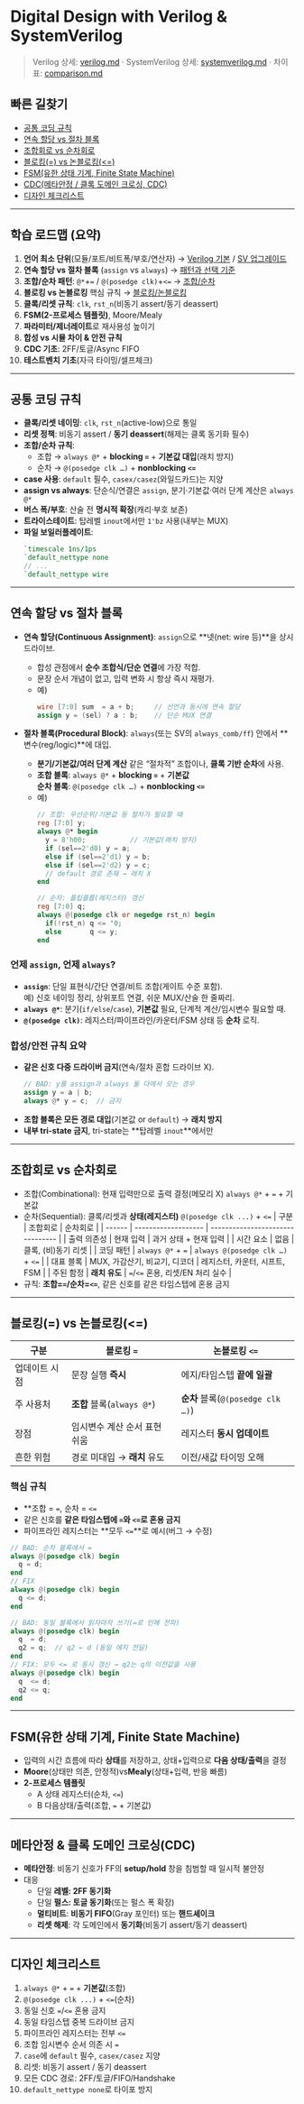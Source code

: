 # Digital Design with Verilog & SystemVerilog

> Verilog 상세: [verilog.md](verilog.md) · SystemVerilog 상세: [systemverilog.md](systemverilog.md) · 차이표: [comparison.md](comparison.md)

## 빠른 길찾기
- [공통 코딩 규칙](#공통-코딩-규칙)
- [연속 할당 vs 절차 블록](#연속-할당-vs-절차-블록)
- [조합회로 vs 순차회로](#조합회로-vs-순차회로)
- [블로킹(=) vs 논블로킹(<=)](#블로킹-vs-논블로킹)
- [FSM(유한 상태 기계, Finite State Machine)](#fsm유한-상태-기계-finite-state-machine)
- [CDC(메타안정 / 클록 도메인 크로싱, CDC)](#메타안정--클록-도메인-크로싱cdc)
- [디자인 체크리스트](#디자인-체크리스트)

---

## 학습 로드맵 (요약)
1. **언어 최소 단위**(모듈/포트/비트폭/부호/연산자) → [Verilog 기본](verilog.md#기본-문법) / [SV 업그레이드](systemverilog.md#핵심-추가-문법)  
2. **연속 할당 vs 절차 블록** (`assign` vs `always`) → [패턴과 선택 기준](#연속-할당-vs-절차-블록)  
3. **조합/순차 패턴**: `@*`+`=` / `@(posedge clk)`+`<=` → [조합/순차](#조합회로-vs-순차회로)  
4. **블로킹 vs 논블로킹** 핵심 규칙 → [블로킹/논블로킹](#블로킹-vs-논블로킹)  
5. **클록/리셋 규칙**: `clk`, `rst_n`(비동기 assert/동기 deassert)  
6. **FSM(2-프로세스 템플릿)**, Moore/Mealy  
7. **파라미터/제너레이트**로 재사용성 높이기  
8. **합성 vs 시뮬 차이 & 안전 규칙**  
9. **CDC 기초**: 2FF/토글/Async FIFO  
10. **테스트벤치 기초**(자극 타이밍/셀프체크)

---

## 공통 코딩 규칙
- **클록/리셋 네이밍**: `clk`, `rst_n`(active-low)으로 통일  
- **리셋 정책**: 비동기 assert / **동기 deassert**(해제는 클록 동기화 필수)  
- **조합/순차 규칙**:  
  - 조합 → `always @*` + **blocking `=`** + **기본값 대입**(래치 방지)  
  - 순차 → `@(posedge clk …)` + **nonblocking `<=`**  
- **case 사용**: `default` 필수, `casex/casez`(와일드카드)는 지양  
- **assign vs always**: 단순식/연결은 `assign`, 분기·기본값·여러 단계 계산은 `always @*`  
- **버스 폭/부호**: 산술 전 **명시적 확장**(캐리·부호 보존)  
- **트라이스테이트**: 탑레벨 `inout`에서만 `1'bz` 사용(내부는 MUX)
- **파일 보일러플레이트**:
  ```verilog
  `timescale 1ns/1ps
  `default_nettype none
  // ...
  `default_nettype wire
  ```

---

## 연속 할당 vs 절차 블록

- **연속 할당(Continuous Assignment)**: `assign`으로 **넷(net: wire 등)**을 상시 드라이브.  
  - 합성 관점에서 **순수 조합식/단순 연결**에 가장 적합.
  - 문장 순서 개념이 없고, 입력 변화 시 항상 즉시 재평가.
  - 예)
    ```verilog
    wire [7:0] sum  = a + b;     // 선언과 동시에 연속 할당
    assign y = (sel) ? a : b;    // 단순 MUX 연결
    ```

- **절차 블록(Procedural Block)**: `always`(또는 SV의 `always_comb/ff`) 안에서 **변수(reg/logic)**에 대입.  
  - **분기/기본값/여러 단계 계산** 같은 “절차적” 조합이나, **클록 기반 순차**에 사용.
  - **조합 블록**: `always @*` + **blocking `=`** + **기본값**  
    **순차 블록**: `@(posedge clk …)` + **nonblocking `<=`**
  - 예)
    ```verilog
    // 조합: 우선순위/기본값 등 절차가 필요할 때
    reg [7:0] y;
    always @* begin
      y = 8'h00;           // 기본값(래치 방지)
      if (sel==2'd0) y = a;
      else if (sel==2'd1) y = b;
      else if (sel==2'd2) y = c;
      // default 경로 존재 → 래치 X
    end

    // 순차: 플립플롭(레지스터) 갱신
    reg [7:0] q;
    always @(posedge clk or negedge rst_n) begin
      if(!rst_n) q <= '0;
      else       q <= y;
    end
    ```

### 언제 `assign`, 언제 `always`?
- **`assign`**: 단일 표현식/간단 연결/비트 조합(게이트 수준 포함).  
  예) 신호 네이밍 정리, 상위포트 연결, 쉬운 MUX/산술 한 줄짜리.
- **`always @*`**: 분기(`if/else`/`case`), **기본값** 필요, 단계적 계산/임시변수 필요할 때.
- **`@(posedge clk)`**: 레지스터/파이프라인/카운터/FSM 상태 등 **순차** 로직.

### 합성/안전 규칙 요약
- **같은 신호 다중 드라이버 금지**(연속/절차 혼합 드라이브 X).
  ```verilog
  // BAD: y를 assign과 always 둘 다에서 모는 경우
  assign y = a | b;
  always @* y = c;  // 금지
  ```
- **조합 블록은 모든 경로 대입**(기본값 or `default`) → **래치 방지**
- **내부 tri-state 금지**, tri-state는 **탑레벨 `inout`**에서만

---

## 조합회로 vs 순차회로
- 조합(Combinational): 현재 입력만으로 출력 결정(메모리 X) `always @*` + `=` + 기본값
- 순차(Sequential): 클록/리셋과 **상태(레지스터)** `@(posedge clk ...)` + `<=`
| 구분     | 조합회로                | 순차회로                             |
| ------ | ------------------- | -------------------------------- |
| 출력 의존성 | 현재 입력               | 과거 상태 + 현재 입력                    |
| 시간 요소  | 없음                  | 클록, (비)동기 리셋                     |
| 코딩 패턴  | `always @*` + `=`   | `always @(posedge clk …)` + `<=` |
| 대표 블록  | MUX, 가감산기, 비교기, 디코더 | 레지스터, 카운터, 시프트, FSM              |
| 주된 함정  | **래치 유도**           | `=`/`<=` 혼용, 리셋/EN 처리 실수         |
- 규칙: **조합=`=`/순차=`<=`**, 같은 신호를 같은 타임스텝에 혼용 금지

---

## 블로킹(=) vs 논블로킹(<=)
| 구분      | 블로킹 `=`                | 논블로킹 `<=`                     |
| ------- | ---------------------- | ----------------------------- |
| 업데이트 시점 | 문장 실행 **즉시**           | 에지/타임스텝 **끝에 일괄**             |
| 주 사용처   | **조합** 블록(`always @*`) | **순차** 블록(`@(posedge clk …)`) |
| 장점      | 임시변수 계산 순서 표현 쉬움       | 레지스터 **동시 업데이트**              |
| 흔한 위험   | 경로 미대입 → **래치** 유도     | 이전/새값 타이밍 오해                  |

### 핵심 규칙
- **조합 = `=`, 순차 = `<=`
- 같은 신호를 **같은 타임스텝에 `=`와 `<=`로 혼용 금지**
- 파이프라인 레지스터는 **모두 `<=`**로
예시(버그 → 수정)
```verilog
// BAD: 순차 블록에서 =
always @(posedge clk) begin
  q = d;
end
// FIX
always @(posedge clk) begin
  q <= d;
end
```
```verilog
// BAD: 동일 블록에서 읽자마자 쓰기(=로 인해 전파)
always @(posedge clk) begin
  q  = d;
  q2 = q;  // q2 ← d (동일 에지 전달)
end
// FIX: 모두 <= 로 동시 갱신 → q2는 q의 이전값을 사용
always @(posedge clk) begin
  q  <= d;
  q2 <= q;
end
```

---

## FSM(유한 상태 기계, Finite State Machine)
- 입력의 시간 흐름에 따라 **상태**를 저장하고, 상태+입력으로 **다음 상태/출력**을 결정
- **Moore**(상태만 의존, 안정적)vs**Mealy**(상태+입력, 반응 빠름)
- **2-프로세스 템플릿**
  - A 상태 레지스터(순차, `<=`)
  - B 다음상태/출력(조합, `=` + 기본값)

---

## 메타안정 & 클록 도메인 크로싱(CDC)
- **메타안정**: 비동기 신호가 FF의 **setup/hold** 창을 침범할 때 일시적 불안정
- 대응
  - 단일 **레벨: 2FF 동기화**
  - 단일 **펄스: 토글 동기화**(또는 펄스 폭 확장)
  - **멀티비트**: **비동기 FIFO**(Gray 포인터) 또는 **핸드셰이크**
  - **리셋 해제**: 각 도메인에서 **동기화**(비동기 assert/동기 deassert)

---

## 디자인 체크리스트
1. `always @*` + `=` + **기본값**(조합)
2. `@(posedge clk ...)` + `<=`(순차)
3. 동일 신호 `=`/`<=` 혼용 금지
4. 동일 타임스텝 중복 드라이브 금지
5. 파이프라인 레지스터는 전부 `<=`
6. 조합 임시변수 순서 의존 시 `=`
7. `case`에 `default` 필수, `casex/casez` 지양
8. 리셋: 비동기 assert / 동기 deassert
9. 모든 CDC 경로: 2FF/토글/FIFO/Handshake
10. `default_nettype none`로 타이포 방지
